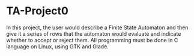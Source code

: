 # TA-Project0
In this project, the user would describe a Finite State Automaton and then give it a series of rows that the automaton would evaluate and indicate whether to accept or reject them. All programming must be done in C language on Linux, using GTK and Glade.
